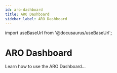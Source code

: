 ```yaml
---
id: aro-dashboard
title: ARO Dashboard
sidebar_label: ARO Dashboard
---
```

import useBaseUrl from '@docusaurus/useBaseUrl';

# ARO Dashboard
Learn how to use the ARO Dashboard...
